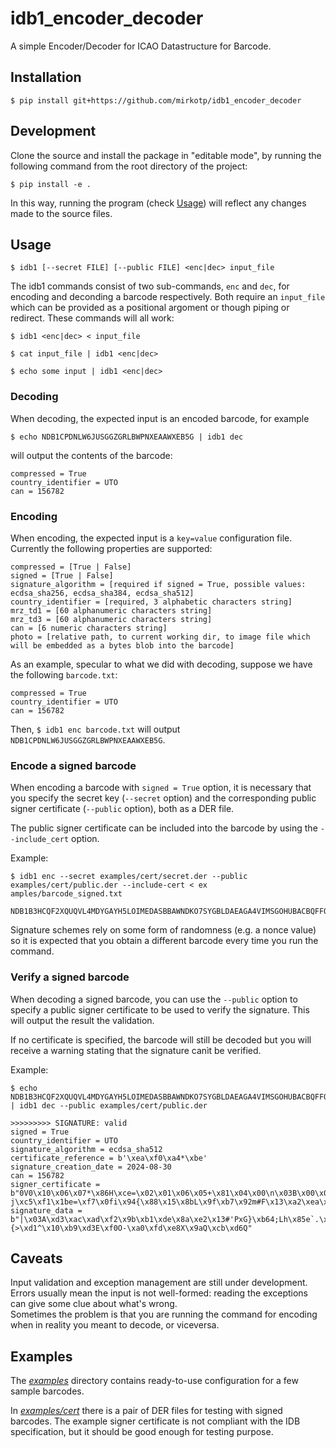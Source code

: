# idb1_encoder_decoder

A simple Encoder/Decoder for ICAO Datastructure for Barcode.

## Installation

```$ pip install git+https://github.com/mirkotp/idb1_encoder_decoder```

## Development

Clone the source and install the package in "editable mode", by running the following command from the root directory of the project:

```$ pip install -e .```

In this way, running the program (check [Usage](#usage)) will reflect any changes made to the source files.

## Usage

```$ idb1 [--secret FILE] [--public FILE] <enc|dec> input_file```

The idb1 commands consist of two sub-commands, ```enc``` and ```dec```, for encoding and deconding a barcode respectively. Both require an ```input_file``` which can be provided as a positional argoment or though piping or redirect. These commands will all work:

```$ idb1 <enc|dec> < input_file```

```$ cat input_file | idb1 <enc|dec>```

```$ echo some input | idb1 <enc|dec>```

### Decoding

When decoding, the expected input is an encoded barcode, for example

```$ echo NDB1CPDNLW6JUSGGZGRLBWPNXEAAWXEB5G | idb1 dec```

will output the contents of the barcode:

```
compressed = True
country_identifier = UTO
can = 156782
```

### Encoding

When encoding, the expected input is a ```key=value``` configuration file. Currently the following properties are supported:

```
compressed = [True | False]
signed = [True | False]
signature_algorithm = [required if signed = True, possible values: ecdsa_sha256, ecdsa_sha384, ecdsa_sha512]
country_identifier = [required, 3 alphabetic characters string]
mrz_td1 = [60 alphanumeric characters string]
mrz_td3 = [60 alphanumeric characters string]
can = [6 numeric characters string]
photo = [relative path, to current working dir, to image file which will be embedded as a bytes blob into the barcode]
```

As an example, specular to what we did with decoding, suppose we have the following ```barcode.txt```:

```
compressed = True
country_identifier = UTO
can = 156782
```

Then, ```$ idb1 enc barcode.txt``` will output ```NDB1CPDNLW6JUSGGZGRLBWPNXEAAWXEB5G```.

### Encode a signed barcode

When encoding a barcode with ```signed = True``` option, it is necessary that you specify the secret key (```--secret``` option) and the corresponding public signer certificate (```--public``` option), both as a DER file.

The public signer certificate can be included into the barcode by using the ```--include_cert``` option.

Example:

```
$ idb1 enc --secret examples/cert/secret.der --public examples/cert/public.der --include-cert < ex
amples/barcode_signed.txt

NDB1B3HCQF2XQUQVL4MDYGAYH5LOIMEDASBBAWNDKO7SYGBLDAEAGA4VIMSGOHUBACBQFFOAQIAAKANBAABAN35CNLPI6VN3LPTX4WYIUYSN2R5EJHHZWX4BHQTTSAIJ5JFUAJJJ4IJZ7NLC7CG3FHX3Q62MUPOEBLC2MT63ZE3JDIYJ2F2XQUQVL472AEGEYWVSKZCIZHW7EZNVH42JE2VOJIELM7IJWZKTZEFLPXY2U73DCMER2PZDF7OBMVFPKMM6PDALC33RE6RE75V2DRYOXFTWMNNRA7EA
```

Signature schemes rely on some form of randomness (e.g. a nonce value) so it is expected that you obtain a different barcode every time you run the command.

### Verify a signed barcode

When decoding a signed barcode, you can use the ```--public``` option to specify a public signer certificate to be used to verify the signature. This will output the result the validation.

If no certificate is specified, the barcode will still be decoded but you will receive a warning stating that the signature canìt be verified.

Example:

```
$ echo NDB1B3HCQF2XQUQVL4MDYGAYH5LOIMEDASBBAWNDKO7SYGBLDAEAGA4VIMSGOHUBACBQFFOAQIAAKANBAABAN35CNLPI6VN3LPTX4WYIUYSN2R5EJHHZWX4BHQTTSAIJ5JFUAJJJ4IJZ7NLC7CG3FHX3Q62MUPOEBLC2MT63ZE3JDIYJ2F2XQUQVL472APQBUDU5MVXZJXMO6RLRBGIZHKB4EO7NWGQ5UY2EFMVQC5DVN4UE7ZSNYG4WBKE6FTHXFAO33H3IV4EFZ2NC7ATZNUD66QWE2KHF5MUI | idb1 dec --public examples/cert/public.der 

>>>>>>>>> SIGNATURE: valid
signed = True
country_identifier = UTO
signature_algorithm = ecdsa_sha512
certificate_reference = b'\xea\xf0\xa4*\xbe'
signature_creation_date = 2024-08-30
can = 156782
signer_certificate = b"0V0\x10\x06\x07*\x86H\xce=\x02\x01\x06\x05+\x81\x04\x00\n\x03B\x00\x04\r\xdfD\xd5\xbd\x1e\xabv\xb7\xce\xfc\xb6\x11LI\xba\x8fH\x93\x9f6\xbf\x02xNr\x02\x13\xd4\x96\x80JS\xc4'?j\xc5\xf1\x1be=\xf7\x0fi\x94{\x88\x15\x8bL\x9f\xb7\x92m#F\x13\xa2\xea\xf0\xa4*\xbe"
signature_data = b"|\x03A\xd3\xac\xad\xf2\x9b\xb1\xde\x8a\xe2\x13#'PxG}\xb64;Lh\x85e`.\x8e\xad\xe5\t\xfc\xc9\xb87,\x15\x13\xc5\x99\xeeP;{>\xd1^\x10\xb9\xd3E\xf0O-\xa0\xfd\xe8X\x9aQ\xcb\xd6Q"
```

## Caveats

Input validation and exception management are still under development. Errors usually mean the input is not well-formed: reading the exceptions can give some clue about what's wrong.  
Sometimes the problem is that you are running the command for encoding when in reality you meant to decode, or viceversa.

## Examples

The [_examples_](./examples) directory contains ready-to-use configuration for a few sample barcodes. 

In [_examples/cert_](./examples/cert) there is a pair of DER files for testing with signed barcodes. The example signer certificate is not compliant with the IDB specification, but it should be good enough for testing purpose.